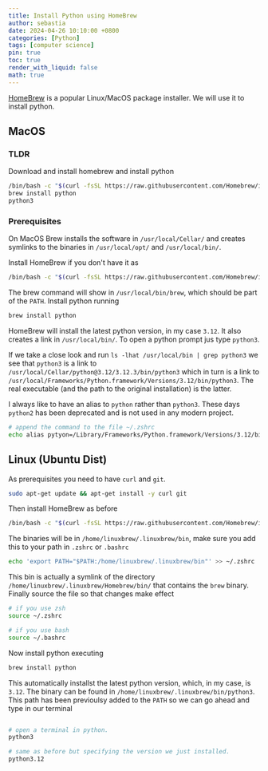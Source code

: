 ```yaml
---
title: Install Python using HomeBrew
author: sebastia
date: 2024-04-26 10:10:00 +0800
categories: [Python]
tags: [computer science]
pin: true
toc: true
render_with_liquid: false
math: true
---
```


[HomeBrew](https://brew.sh/) is a popular Linux/MacOS package installer. We will use it to install python.

## MacOS

### TLDR

Download and install homebrew and install python
```bash
/bin/bash -c "$(curl -fsSL https://raw.githubusercontent.com/Homebrew/install/HEAD/install.sh)"
brew install python
python3
```

### Prerequisites

On MacOS Brew installs the software in `/usr/local/Cellar/` and creates symlinks to the binaries in `/usr/local/opt/` and `/usr/local/bin/`. 

Install HomeBrew if you don't have it as

```bash
/bin/bash -c "$(curl -fsSL https://raw.githubusercontent.com/Homebrew/install/HEAD/install.sh)"
```

The brew command will show in `/usr/local/bin/brew`, which should be part of the `PATH`. Install python running

```bash
brew install python
```

HomeBrew will install the latest python version, in my case `3.12`. It also creates a link in `/usr/local/bin/`. To open a python prompt jus type `python3`.

If we take a close look and run `ls -lhat /usr/local/bin | grep python3` we see that `python3` is a link to `/usr/local/Cellar/python@3.12/3.12.3/bin/python3` which in turn is a link to `/usr/local/Frameworks/Python.framework/Versions/3.12/bin/python3`. The real executable (and the path to the original installation) is the latter.

I always like to have an alias to `python` rather than `python3`. These days `python2` has been deprecated and is not used in any modern project.

```bash
# append the command to the file ~/.zshrc
echo alias pytyon=/Library/Frameworks/Python.framework/Versions/3.12/bin/python3 >> ~/.zshrc
```

## Linux (Ubuntu Dist)

As prerequisites you need to have `curl` and `git`.

```bash
sudo apt-get update && apt-get install -y curl git
```

Then install HomeBrew as before


```bash
/bin/bash -c "$(curl -fsSL https://raw.githubusercontent.com/Homebrew/install/HEAD/install.sh)"
```

The binaries will be in `/home/linuxbrew/.linuxbrew/bin`, make sure you add this to your path in `.zshrc` or `.bashrc` 

```bash
echo 'export PATH="$PATH:/home/linuxbrew/.linuxbrew/bin"' >> ~/.zshrc
```

This bin is actually a symlink of the directory `/home/linuxbrew/.linuxbrew/Homebrew/bin/` that contains the `brew` binary. Finally source the file so that changes make effect

```bash
# if you use zsh
source ~/.zshrc

# if you use bash
source ~/.bashrc
```

Now install python executing

```bash
brew install python
```

This automatically installst the latest python version, which, in my case, is `3.12`. The binary can be found in `/home/linuxbrew/.linuxbrew/bin/python3`. This path has been previoulsy added to the `PATH` so we can go ahead and type in our terminal

```bash

# open a terminal in python.
python3

# same as before but specifying the version we just installed.
python3.12
```

